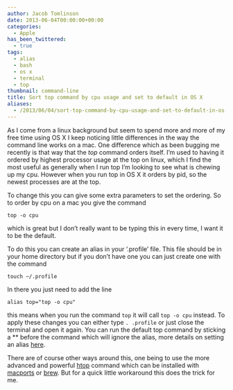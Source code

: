 ```yaml
---
author: Jacob Tomlinson
date: 2013-06-04T00:00:00+00:00
categories:
  - Apple
has_been_twittered:
  - true
tags:
  - alias
  - bash
  - os x
  - terminal
  - top
thumbnail: command-line
title: Sort top command by cpu usage and set to default in OS X
aliases:
  - /2013/06/04/sort-top-command-by-cpu-usage-and-set-to-default-in-os-x/
---
```


As I come from a linux background but seem to spend more and more of my free time using OS X I keep noticing little differences in the way the command line works on a mac. One difference which as been bugging me recently is that way that the *top* command orders itself. I&#8217;m used to having it ordered by highest processor usage at the top on linux, which I find the most useful as generally when I run top I&#8217;m looking to see what is chewing up my cpu. However when you run top in OS X it orders by pid, so the newest processes are at the top.

To change this you can give some extra parameters to set the ordering. So to order by cpu on a mac you give the command


```
top -o cpu
```


which is great but I don&#8217;t really want to be typing this in every time, I want it to be the default.

To do this you can create an alias in your &#8216;.profile&#8217; file. This file should be in your home directory but if you don&#8217;t have one you can just create one with the command


```
touch ~/.profile
```


In there you just need to add the line


```
alias top="top -o cpu"
```


this means when you run the command `top` it will call `top -o cpu` instead. To apply these changes you can either type `. .profile` or just close the terminal and open it again. You can run the default top command by sticking a *\* before the command which will ignore the alias, more details on setting an alias <a title="Overriding Aliases" href="http://en.wikipedia.org/wiki/Alias_(command)#Overriding_aliases" target="_blank">here</a>.

There are of course other ways around this, one being to use the more advanced and powerful <a title="Man page for htop command" href="http://linux.die.net/man/1/htop" target="_blank">htop</a> command which can be installed with <a title="Macports" href="http://www.macports.org/" target="_blank">macports</a> or <a title="Homebrew" href="http://mxcl.github.io/homebrew/" target="_blank">brew</a>. But for a quick little workaround this does the trick for me.
